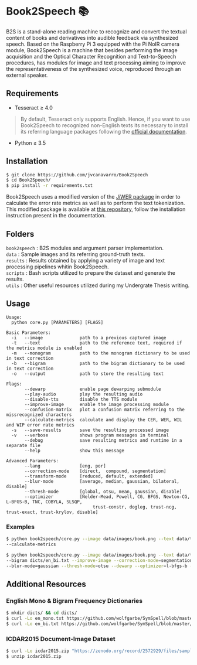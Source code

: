 # Book2Speech 📚

B2S is a stand-alone reading machine to recognize and convert the textual content of books and derivatives into audible feedback via synthesized speech. Based on the Raspberry Pi 3 equipped with the Pi NoIR camera module, Book2Speech is a machine that besides performing the image acquisition and the Optical Character Recognition and Text-to-Speech procedures, has modules for image and text processing aiming to improve the representativeness of the synthesized voice, reproduced through an external speaker.

## Requirements

* Tesseract ≥ 4.0
> By default, Tesseract only supports English. Hence, if you want to use Book2Speech to recognized non-English texts its necessary to install its referring language packages following the [official documentation](https://github.com/tesseract-ocr/tessdata).
* Python ≥ 3.5

## Installation

```bash
$ git clone https://github.com/jvcanavarro/Book2Speech
$ cd Book2Speech/
$ pip install -r requirements.txt
```

Book2Speech uses a modified version of the [JiWER package](https://github.com/jitsi/jiwer/) in order to calculate the error rate metrics as well as to perform the text tokenization. This modified package is available at [this repository](https://github.com/jvcanavarro/jiwer), follow the installation instruction present in the documentation.


## Folders

`book2speech` : B2S modules and argument parser implementation.\
`data` : Sample images and its referring ground-truth texts.\
`results` : Results obtained by applying a variety of image and text processing pipelines whitin Book2Speech.\
`scripts` : Bash scripts utilized to prepare the dataset and generate the results.\
`utils` : Other useful resources utilized during my Undergrate Thesis writing.

## Usage

```
Usage:
  python core.py [PARAMETERS] [FLAGS]

Basic Parameters:
  -i   --image              path to a previous captured image
  -t   --text               path to the reference text, required if the metrics module is enabled
  -m   --monogram           path to the monogram dictionary to be used in text correction
  -b   --bigram             path to the bigram dictionary to be used in text correction
  -o   --output             path to store the resulting text

Flags:
       --dewarp             enable page dewarping submodule
       --play-audio         play the resulting audio
       --disable-tts        disable the TTS module
       --improve-image      enable the image processing module
       --confusion-matrix   plot a confusion matrix referring to the missrecognized characters
       --calculate-metrics  calculate and display the CER, WER, WIL and WIP error rate metrics
  -s   --save-results       save the resulting processed image
  -v   --verbose            shows program messages in terminal
       --debug              save resulting metrics and runtime in a separate file
       --help               show this message

Advanced Parameters:
       --lang               [eng, por]
       --correction-mode    [direct,  compound, segmentation]
       --transform-mode     [reduced, default, extended]
       --blur-mode          [average, median, gaussian, bilateral, disable]
       --thresh-mode        [global, otsu, mean, gaussian, disable]
       --optimizer          [Nelder-Mead, Powell, CG, BFGS, Newton-CG, L-BFGS-B, TNC, COBYLA, SLSQP,
                                 trust-constr, dogleg, trust-ncg, trust-exact, trust-krylov, disable]
```

### Examples

```bash
$ python book2speech/core.py --image data/images/book.png --text data/texts/book.txt \
--calculate-metrics
```

```bash
$ python book2speech/core.py --image data/images/book.png --text data/texts/book.txt \
--bigram dicts/en_bi.txt --improve-image --correction-mode=segmentation --transform-mode=extended \
--blur-mode=gaussian --thresh-mode=otsu --dewarp --optimizer=l-bfgs-b --calculate-metrics
```

## Additional Resources

### English Mono & Bigram Frequency Dictionaries

```bash
$ mkdir dicts/ && cd dicts/
$ curl -Lo en_mono.txt https://github.com/wolfgarbe/SymSpell/blob/master/SymSpell/frequency_dictionary_en_82_765.txt
$ curl -Lo en_bi.txt https://github.com/wolfgarbe/SymSpell/blob/master/SymSpell/frequency_bigramdictionary_en_243_342.txt
```

### ICDAR2015 Document-Image Dataset
```bash
$ curl -Lo icdar2015.zip "https://zenodo.org/record/2572929/files/sampleDataset.zip?download=1"
$ unzip icdar2015.zip
```
